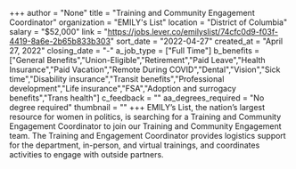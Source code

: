 +++
author = "None"
title = "Training and Community Engagement Coordinator"
organization = "EMILY's List"
location = "District of Columbia"
salary = "$52,000"
link = "https://jobs.lever.co/emilyslist/74cfc0d9-f03f-4419-8a6e-2b65b833b303"
sort_date = "2022-04-27"
created_at = "April 27, 2022"
closing_date = "-"
a_job_type = ["Full Time"]
b_benefits = ["General Benefits","Union-Eligible","Retirement","Paid Leave","Health Insurance","Paid Vacation","Remote During COVID","Dental","Vision","Sick time","Disability insurance","Transit benefits","Professional development","Life insurance","FSA","Adoption and surrogacy benefits","Trans health"]
c_feedback = ""
aa_degrees_required = "No degree required"
thumbnail = ""
+++
EMILY’s List, the nation’s largest resource for women in politics, is searching for a Training and Community Engagement Coordinator to join our Training and Community Engagement team. The Training and Engagement Coordinator provides logistics support for the department, in-person, and virtual trainings, and coordinates activities to engage with outside partners. 